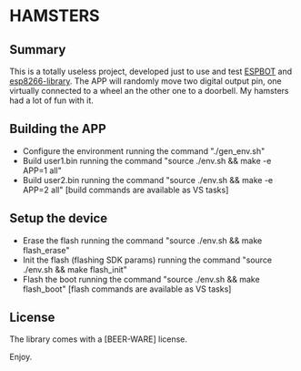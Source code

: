 # HAMSTERS

## Summary

This is a totally useless project, developed just to use and test [ESPBOT](https://github.com/quackmore/espbot_2.0) and [esp8266-library](https://github.com/quackmore/esp8266-library).
The APP will randomly move two digital output pin, one virtually connected to a wheel an the other one to a doorbell.
My hamsters had a lot of fun with it.

## Building the APP

- Configure the environment running the command "./gen_env.sh"
- Build user1.bin running the command "source ./env.sh && make -e APP=1 all"
- Build user2.bin running the command "source ./env.sh && make -e APP=2 all"
[build commands are available as VS tasks]

## Setup the device

- Erase the flash running the command "source ./env.sh && make flash_erase"
- Init the flash (flashing SDK params) running the command "source ./env.sh && make flash_init"
- Flash the boot running the command "source ./env.sh && make flash_boot"
[flash commands are available as VS tasks]

## License

The library comes with a [BEER-WARE] license.

Enjoy.
